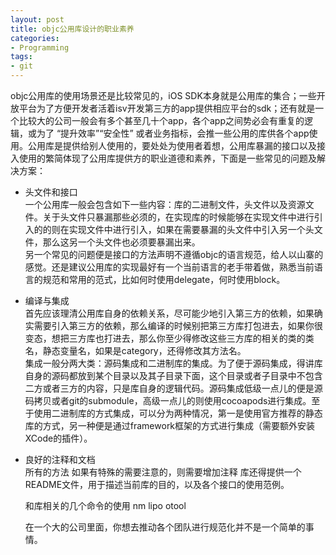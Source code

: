 ```yaml
---
layout: post
title: objc公用库设计的职业素养 
categories:
- Programming
tags:
- git
---
```


objc公用库的使用场景还是比较常见的，iOS SDK本身就是公用库的集合；一些开放平台为了方便开发者活着isv开发第三方的app提供相应平台的sdk；还有就是一个比较大的公司一般会有多个甚至几十个app，各个app之间势必会有重复的逻辑，或为了 “提升效率”“安全性” 或者业务指标，会推一些公用的库供各个app使用。公用库是提供给别人使用的，要处处为使用者着想，公用库暴漏的接口以及接入使用的繁简体现了公用库提供方的职业道德和素养，下面是一些常见的问题及解决方案：

* 头文件和接口   
   一个公用库一般会包含如下一些内容：库的二进制文件，头文件以及资源文件。关于头文件只暴漏那些必须的，在实现库的时候能够在实现文件中进行引入的的则在实现文件中进行引入，如果在需要暴漏的头文件中引入另一个头文件，那么这另一个头文件也必须要暴漏出来。   
另一个常见的问题便是接口的方法声明不遵循objc的语言规范，给人以山寨的感觉。还是建议公用库的实现最好有一个当前语言的老手带着做，熟悉当前语言的规范和常用的范式，比如何时使用delegate，何时使用block。   
     
* 编译与集成   
首先应该理清公用库自身的依赖关系，尽可能少地引入第三方的依赖，如果确实需要引入第三方的依赖，那么编译的时候别把第三方库打包进去，如果你很变态，想把三方库也打进去，那么你至少得修改这些三方库的相关的类的类名，静态变量名，如果是category，还得修改其方法名。   
集成一般分两大类：源码集成和二进制库的集成。为了便于源码集成，得讲库自身的源码都放到某个目录以及其子目录下面，这个目录或者子目录中不包含二方或者三方的内容，只是库自身的逻辑代码。源码集成低级一点儿的便是源码拷贝或者git的submodule，高级一点儿的则使用cocoapods进行集成。至于使用二进制库的方式集成，可以分为两种情况，第一是使用官方推荐的静态库的方式，另一种便是通过framework框架的方式进行集成（需要额外安装XCode的插件）。

* 良好的注释和文档   
  所有的方法 如果有特殊的需要注意的，则需要增加注释
  库还得提供一个README文件，用于描述当前库的目的，以及各个接口的使用范例。
  
  
  和库相关的几个命令的使用
  nm
  lipo
  otool
  
  在一个大的公司里面，你想去推动各个团队进行规范化并不是一个简单的事情。